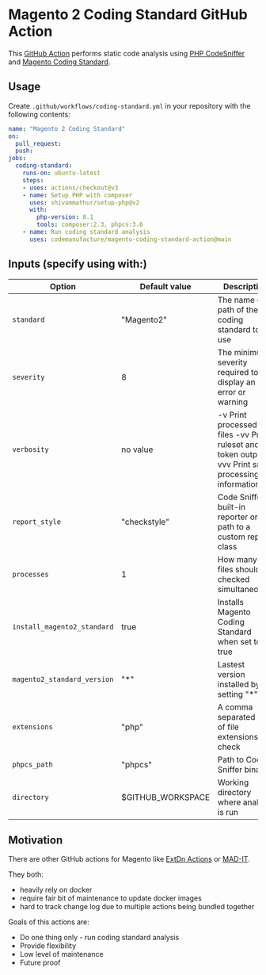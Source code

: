 # Magento 2 Coding Standard GitHub Action

This [GitHub Action](https://github.com/actions) performs static code analysis using [PHP CodeSniffer](https://github.com/squizlabs/PHP_CodeSniffer) and [Magento Coding Standard](https://github.com/magento/magento-coding-standard).

## Usage

Create `.github/workflows/coding-standard.yml` in your
repository with the following contents:

```yaml
name: "Magento 2 Coding Standard"
on:
  pull_request:
  push:
jobs:
  coding-standard:
    runs-on: ubuntu-latest
    steps:
    - uses: actions/checkout@v3
    - name: Setup PHP with composer
      uses: shivammathur/setup-php@v2
      with:
        php-version: 8.1
        tools: composer:2.3, phpcs:3.6
    - name: Run coding standard analysis
      uses: codemanufacture/magento-coding-standard-action@main
```

## Inputs (specify using with:)

| Option                      | Default value     | Description                                                                                          |
|-----------------------------|-------------------|------------------------------------------------------------------------------------------------------|
| `standard`                  | "Magento2"        | The name or path of the coding standard to use                                                       |
| `severity`                  | 8                 | The minimum severity required to display an error or warning                                         |
| `verbosity`                 | no value          | -v Print processed files -vv Print ruleset and token output -vvv  Print sniff processing information |
| `report_style`              | "checkstyle"      | Code Sniffer built-in reporter or a path to a custom report class                                    |
| `processes`                 | 1                 | How many files should be checked simultaneously                                                      |
| `install_magento2_standard` | true              | Installs Magento Coding Standard when set to true                                                    |
| `magento2_standard_version` | "*"               | Lastest version installed by setting "*"                                                             |
| `extensions`                | "php"             | A comma separated list of file extensions to check                                                   |
| `phpcs_path`                | "phpcs"           | Path to Code Sniffer binary                                                                          |
| `directory`                 | $GITHUB_WORKSPACE | Working directory where analysis is run                                                                                            |

## Motivation

There are other GitHub actions for Magento like [ExtDn Actions](https://github.com/extdn/github-actions-m2)
or [MAD-IT](https://github.com/MAD-I-T/magento-actions).

They both:
* heavily rely on docker
* require fair bit of maintenance to update docker images
* hard to track change log due to multiple actions being bundled together

Goals of this actions are:

* Do one thing only - run coding standard analysis
* Provide flexibility
* Low level of maintenance
* Future proof

